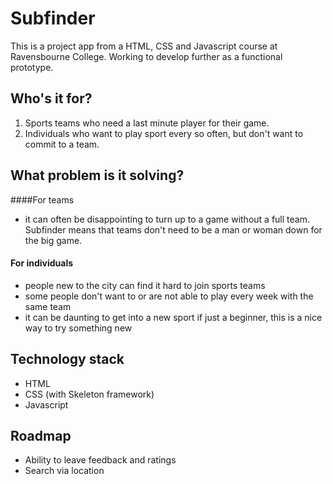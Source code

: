 # Subfinder

This is a project app from a HTML, CSS and Javascript course at Ravensbourne College. Working to develop further as a functional prototype.

## Who's it for?
1. Sports teams who need a last minute player for their game.
2. Individuals who want to play sport every so often, but don't want to commit to a team.

## What problem is it solving?

####For teams 
 - it can often be disappointing to turn up to a game without a full team. Subfinder means that teams don't need to be a man or woman down for the big game.

#### For individuals
 - people new to the city can find it hard to join sports teams
 - some people don't want to or are not able to play every week with the same team
 - it can be daunting to get into a new sport if just a beginner, this is a nice way to try something new

 ## Technology stack
  - HTML
  - CSS (with Skeleton framework)
  - Javascript 

  ## Roadmap
   - Ability to leave feedback and ratings 
   - Search via location 